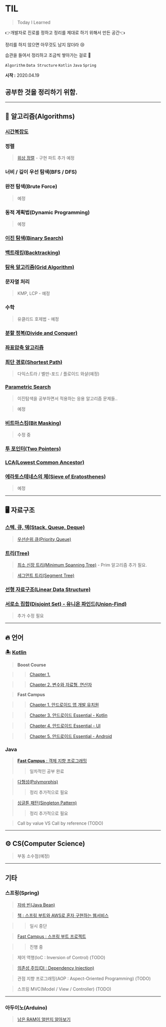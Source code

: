 # TIL

> Today I Learned

👉개발자로 진로를 정하고 정리를 제대로 하기 위해서 만든 공간👈

정리를 하지 않으면 아무것도 남지 않더라 😢

습관을 들여서 정리하고 조금씩 쌓아가는 걸로 👏

`Algorithm` `Data Structure`  `Kotlin` `Java` `Spring`

**시작 :** 2020.04.19  
## 공부한 것을 정리하기 위함. 

--- 
## 🌈 알고리즘(Algorithms)

### [시간복잡도](https://github.com/Rurril/TIL/blob/master/Algorithm/%EC%95%8C%EA%B3%A0%EB%A6%AC%EC%A6%98%EC%9D%98%20%EC%8B%9C%EA%B0%84%20%EB%B3%B5%EC%9E%A1%EB%8F%84%20%EB%B6%84%EC%84%9D.md)
### 정렬
> [위상 정렬](https://github.com/Rurril/TIL/blob/master/Algorithm/TopologicalSort.md) - 구현 파트 추가 예정 
### 너비 / 깊이 우선 탐색(BFS / DFS)
### 완전 탐색(Brute Force)
> 예정
### 동적 계획법(Dynamic Programming)
> 예정
### [이진 탐색(Binary Search)](https://github.com/Rurril/TIL/blob/master/Algorithm/%EC%9D%B4%EC%A7%84%ED%83%90%EC%83%89.md)
### [백트래킹(Backtracking)](https://github.com/Rurril/TIL/blob/master/Algorithm/Backtracking.md)
### [탐욕 알고리즘(Grid Algorithm)](https://github.com/Rurril/TIL/blob/master/Algorithm/%EA%B7%B8%EB%A6%AC%EB%93%9C%20%EC%95%8C%EA%B3%A0%EB%A6%AC%EC%A6%98.md)
### 문자열 처리
> KMP, LCP - 예정
### 수학
> 유클리드 호제법 - 예정
### [분할 정복(Divide and Conquer)](https://github.com/Rurril/TIL/blob/master/Algorithm/%EB%B6%84%ED%95%A0%EC%A0%95%EB%B3%B5.md)
### [좌표압축 알고리즘](https://github.com/Rurril/TIL/blob/master/Algorithm/%EC%A2%8C%ED%91%9C%EC%95%95%EC%B6%95%EC%95%8C%EA%B3%A0%EB%A6%AC%EC%A6%98.md)
### [최단 경로(Shortest Path)](https://github.com/Rurril/TIL/blob/master/Algorithm/%EC%B5%9C%EB%8B%A8%EA%B2%BD%EB%A1%9C%EC%95%8C%EA%B3%A0%EB%A6%AC%EC%A6%98.md)
> 다익스트라 / 벨만-포드 / 플로이드 와샬(예정)
### [Parametric Search]()
> 이진탐색을 공부하면서 적용하는 응용 알고리즘 문제들..

> 예정
### [비트마스킹(Bit Masking)](https://github.com/Rurril/TIL/blob/master/Algorithm/%EB%B9%84%ED%8A%B8%EB%A7%88%EC%8A%A4%ED%82%B9.md)
> 수정 중
### [투 포인터(Two Pointers)](https://github.com/Rurril/TIL/blob/master/Algorithm/TwoPoinrters.md)

### [LCA(Lowest Common Ancestor)](https://github.com/Rurril/TIL/blob/master/Algorithm/LCA.md)

### [에라토스테네스의 체(Sieve of Eratosthenes)](https://github.com/Rurril/TIL/blob/master/Algorithm/Eratosthenes.md)
> 예정

---

## 🖥 자료구조

### [스텍, 큐, 덱(Stack, Queue, Deque)](https://github.com/Rurril/TIL/blob/master/Data_Structure/StackQueueDeque.md)
> [우선순위 큐(Priority Queue)](https://github.com/Rurril/TIL/blob/master/Data_Structure/PriorityQueue.md)
### [트리(Tree)](https://github.com/Rurril/TIL/blob/master/Data_Structure/Tree.md)
> [최소 신장 트리(Minimum Spanning Tree)](https://github.com/Rurril/TIL/blob/master/Data_Structure/MinimumSpanningTree.md) - Prim 알고리즘 추가 필요. 

> [세그먼트 트리(Segment Tree)](https://github.com/Rurril/TIL/blob/master/Data_Structure/SegmentTree.md)

### [선형 자료구조(Linear Data Structure)](https://github.com/Rurril/TIL/blob/master/Data_Structure/선형자료구조.md)

### [서로소 집합(Disjoint Set) - 유니온 파인드(Union-Find)](https://github.com/Rurril/TIL/blob/master/Data_Structure/Disjoint_Set.md)
> 추가 수정 필요

---

## 🔥 언어

### 🏝 [Kotlin](https://github.com/Rurril/TIL/blob/master/Language/Kotlin/README.md)

> **Boost Course**

>> [Chapter 1.](https://github.com/Rurril/TIL/blob/master/Language/Kotlin/Study/BoostCourse/chapter1.md)

>> [Chapter 2. 변수와 자료형, 연산자](https://github.com/Rurril/TIL/blob/master/Language/Kotlin/Study/BoostCourse/chapter2.md)

> **Fast Campus**

>> [Chapter 1. 안드로이드 앱 개발 유치원](https://github.com/Rurril/TIL/blob/master/Language/Kotlin/Study/FastCampus/Chapter1.md)

>> [Chapter 3. 안드로이드 Essential - Kotlin](https://github.com/Rurril/TIL/blob/master/Language/Kotlin/Study/FastCampus/Chapter3.md)

>> [Chapter 4. 안드로이드 Essential - UI](https://github.com/Rurril/TIL/blob/master/Language/Kotlin/Study/FastCampus/Chapter4.md)

>> [Chapter 5. 안드로이드 Essential - Android](https://github.com/Rurril/TIL/blob/master/Language/Kotlin/Study/FastCampus/Chapter5.md)

### Java

> [**Fast Campus** : 객체 지향 프로그래밍](https://github.com/Rurril/TIL/blob/master/Language/Java/OOP.md)
>> 일차적인 공부 완료

> [다형성(Polymorphis)](https://github.com/Rurril/TIL/blob/master/Language/Java/Polymorphis.md)
>> 정리 추가적으로 필요

> [싱글톤 패턴(Singleton Pattern)](https://github.com/Rurril/TIL/blob/master/Language/Java/SingletonPattern.md)
>> 정리 추가적으로 필요

> Call by value VS Call by reference (TODO)
---

## ⚙️ CS(Computer Science)

> 부동 소수점(예정)

---


## 기타

### 스프링(Spring)

> [자바 빈(Java Bean)](https://github.com/Rurril/TIL/blob/master/Other/Spring/JavaBean.md)

> [책 : 스프링 부트와 AWS로 혼자 구현하는 웹서비스](https://github.com/Rurril/TIL/blob/master/Other/Spring/SpringBootsAndAWS.md)

>> 일시 중단

> [Fast Campus : 스프링 부트 프로젝트](https://github.com/Rurril/TIL/blob/master/Other/Spring/SpringBootsProjects.md)

>> 진행 중


> 제어 역행(IoC : Inversion of Control) (TODO)

> [의존성 주입(DI : Dependency Injection)](https://github.com/Rurril/TIL/blob/master/Other/Spring/DI.md)

> 관점 지향 프로그래밍(AOP : Aspect-Oriented Programming) (TODO)

> 스프링 MVC(Model / View / Controller) (TODO)

---

### 아두이노(Arduino)

> [남은 RAM이 얼만지 알아보기](https://github.com/Rurril/TIL/blob/master/Other/Arduino/MemoryFree.md)